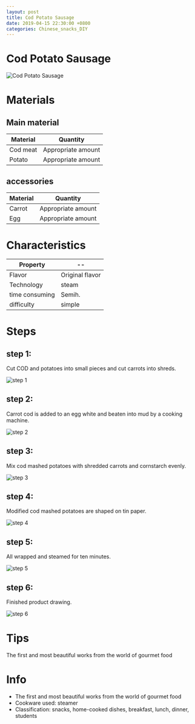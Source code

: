 ```yaml
---
layout: post
title: Cod Potato Sausage
date: 2019-04-15 22:30:00 +0800
categories: Chinese_snacks_DIY
---
```


# Cod Potato Sausage

![Cod Potato Sausage]({{site.baseurl}}/img/406023/406023.jpg)

# Materials


## Main material

Material|Quantity
--|--
Cod meat|Appropriate amount
Potato|Appropriate amount

## accessories

Material|Quantity
--|--
Carrot|Appropriate amount
Egg|Appropriate amount

# Characteristics

Property|--
--|--
Flavor|Original flavor
Technology|steam
time consuming|Semih.
difficulty|simple

# Steps

## step 1:

Cut COD and potatoes into small pieces and cut carrots into shreds.

![step 1]({{site.baseurl}}/img/406023/1.jpg)

## step 2:

Carrot cod is added to an egg white and beaten into mud by a cooking machine.

![step 2]({{site.baseurl}}/img/406023/2.jpg)

## step 3:

Mix cod mashed potatoes with shredded carrots and cornstarch evenly.

![step 3]({{site.baseurl}}/img/406023/3.jpg)

## step 4:

Modified cod mashed potatoes are shaped on tin paper.

![step 4]({{site.baseurl}}/img/406023/4.jpg)

## step 5:

All wrapped and steamed for ten minutes.

![step 5]({{site.baseurl}}/img/406023/5.jpg)

## step 6:

Finished product drawing.

![step 6]({{site.baseurl}}/img/406023/6.jpg)

# Tips

The first and most beautiful works from the world of gourmet food

# Info

- The first and most beautiful works from the world of gourmet food
- Cookware used: steamer
- Classification: snacks, home-cooked dishes, breakfast, lunch, dinner, students
